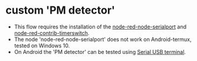 # custom 'PM detector'
- This flow requires the installation of the [node-red-node-serialport](https://flows.nodered.org/node/node-red-node-serialport) and [node-red-contrib-timerswitch]( https://flows.nodered.org/node/node-red-contrib-timerswitch).
- The node 'node-red-node-serialport' does not work on Android-termux, tested on Windows 10.
- On Android the 'PM detector' can be tested using [Serial USB terminal](https://m.apkpure.com/it/serial-usb-terminal/de.kai_morich.serial_usb_terminal).
